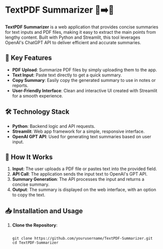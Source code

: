 # TextPDF Summarizer 📄➡️📝

**TextPDF Summarizer** is a web application that provides concise summaries for text inputs and PDF files, making it easy to extract the main points from lengthy content. Built with Python and Streamlit, this tool leverages OpenAI's ChatGPT API to deliver efficient and accurate summaries.

## 🎯 Key Features
- **PDF Upload**: Summarize PDF files by simply uploading them to the app.
- **Text Input**: Paste text directly to get a quick summary.
- **Copy Summary**: Easily copy the generated summary to use in notes or reports.
- **User-Friendly Interface**: Clean and interactive UI created with Streamlit for a smooth experience.

## 🛠️ Technology Stack
- **Python**: Backend logic and API requests.
- **Streamlit**: Web app framework for a simple, responsive interface.
- **OpenAI GPT API**: Used for generating text summaries based on user input.

## 🚀 How It Works
1. **Input**: The user uploads a PDF file or pastes text into the provided field.
2. **API Call**: The application sends the input text to OpenAI's GPT API.
3. **Summary Generation**: The API processes the input and returns a concise summary.
4. **Output**: The summary is displayed on the web interface, with an option to copy the text.

## 📥 Installation and Usage

1. **Clone the Repository**:
   ```bash![Screenshot 2024-11-13 110321](https://github.com/user-attachments/assets/9a96de88-b31c-42a1-8790-6d8636eff2b1)

   git clone https://github.com/yourusername/TextPDF-Summarizer.git
   cd TextPDF-Summarizer
